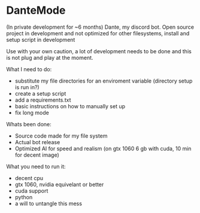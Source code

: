 # DanteMode
(In private development for ~6 months) Dante, my discord bot. Open source project in development and not optimized for other filesystems, install and setup script in development

Use with your own caution, a lot of development needs to be done and this is not plug and play at the moment.

What I need to do:
- substitute my file directories for an enviroment variable (directory setup is run in?)
- create a setup script
- add a requirements.txt
- basic instructions on how to manually set up
- fix long mode

Whats been done:
- Source code made for my file system
- Actual bot release
- Optimized AI for speed and realism (on gtx 1060 6 gb with cuda, 10 min for decent image)

What you need to run it:
- decent cpu
- gtx 1060, nvidia equivelant or better
- cuda support
- python
- a will to untangle this mess
